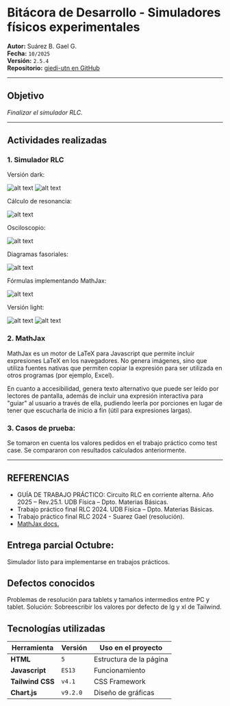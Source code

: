 # Bitácora de Desarrollo - Simuladores físicos experimentales

**Autor:** Suárez B. Gael G.  
**Fecha:** `10/2025`  
**Versión:** `2.5.4`  
**Repositorio:** [giedi-utn en GitHub](https://github.com/GIEDI-UTN/giedi-utn.github.io)

---

## Objetivo

_Finalizar el simulador RLC._

---

## Actividades realizadas

### 1. Simulador RLC

Versión dark:

![alt text](image.png)
![alt text](image-3.png)

Cálculo de resonancia:

![alt text](image-4.png)

Osciloscopio:

![alt text](image-5.png)

Diagramas fasoriales:

![alt text](image-6.png)

Fórmulas implementando MathJax:

![alt text](image-7.png)

Versión light:

![alt text](image-1.png)
![alt text](image-2.png)

### 2. MathJax

MathJax es un motor de LaTeX para Javascript que permite incluir expresiones LaTeX en los navegadores. No genera imágenes, sino que utiliza fuentes nativas que permiten copiar la expresión para ser utilizada en otros programas (por ejemplo, Excel).

En cuanto a accesibilidad, genera texto alternativo que puede ser leído por lectores de pantalla, además de incluir una expresión interactiva para "guiar" al usuario a través de ella, pudiendo leerla por porciones en lugar de tener que escucharla de inicio a fin (útil para expresiones largas).

### 3. Casos de prueba:

Se tomaron en cuenta los valores pedidos en el trabajo práctico como test case. Se compararon con resultados calculados anteriormente.

---

## REFERENCIAS

- GUÍA DE TRABAJO PRÁCTICO: Circuito RLC en corriente alterna. Año 2025 – Rev.25.1. UDB Física – Dpto. Materias Básicas.
- Trabajo práctico final RLC 2024. UDB Física – Dpto. Materias Básicas.
- Trabajo práctico final RLC 2024 - Suarez Gael (resolución).
- [MathJax docs.](https://docs.mathjax.org/en/latest/index.html)

## Entrega parcial Octubre:

Simulador listo para implementarse en trabajos prácticos.

## Defectos conocidos

Problemas de resolución para tablets y tamaños intermedios entre PC y tablet. Solución: Sobreescribir los valores por defecto de lg y xl de Tailwind.

## Tecnologías utilizadas

| Herramienta      | Versión  | Uso en el proyecto      |
| ---------------- | -------- | ----------------------- |
| **HTML**         | `5`      | Estructura de la página |
| **Javascript**   | `ES13`   | Funcionamiento          |
| **Tailwind CSS** | `v4.1`   | CSS Framework           |
| **Chart.js**     | `v9.2.0` | Diseño de gráficas      |

